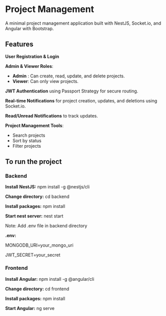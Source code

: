 # Project Management
A minimal project management application built with NestJS, Socket.io, and Angular with Bootstrap.

## Features

**User Registration & Login**

**Admin & Viewer Roles**:
   - **Admin** : Can create, read, update, and delete projects.
   - **Viewer**: Can only view projects.
     
**JWT Authentication** using Passport Strategy for secure routing.

**Real-time Notifications** for project creation, updates, and deletions using Socket.io.

**Read/Unread Notifications** to track updates.

**Project Management Tools**:
   - Search projects
   - Sort by status
   - Filter projects

## To run the project

### Backend

**Install NestJS:**     npm install -g @nestjs/cli

**Change directory:**   cd backend

**Install packages:**   npm install

**Start nest server:**  nest start

Note: Add .env file in backend directory

**.env:**

MONGODB_URI=your_mongo_uri

JWT_SECRET=your_secret

### Frontend

**Install Angular:** npm install -g @angular/cli

**Change directory:** cd frontend

**Install packages:** npm install

**Start Angular:** ng serve

